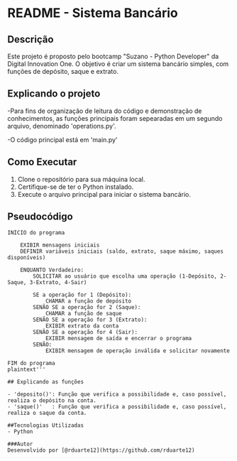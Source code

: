 # README - Sistema Bancário

## Descrição

Este projeto é proposto pelo bootcamp "Suzano - Python Developer" da Digital Innovation One. O objetivo é criar um sistema bancário simples, com funções de depósito, saque e extrato.

## Explicando o projeto

-Para fins de organização de leitura do código e demonstração de conhecimentos, as funções principais foram sepearadas em um segundo arquivo, denominado 'operations.py'.

-O código principal está em 'main.py'

## Como Executar

1. Clone o repositório para sua máquina local.
2. Certifique-se de ter o Python instalado.
3. Execute o arquivo principal para iniciar o sistema bancário.

## Pseudocódigo

```plaintext
INÍCIO do programa

    EXIBIR mensagens iniciais
    DEFINIR variáveis iniciais (saldo, extrato, saque máximo, saques disponíveis)

    ENQUANTO Verdadeiro:
        SOLICITAR ao usuário que escolha uma operação (1-Depósito, 2-Saque, 3-Extrato, 4-Sair)
        
        SE a operação for 1 (Depósito):
            CHAMAR a função de depósito
        SENÃO SE a operação for 2 (Saque):
            CHAMAR a função de saque
        SENÃO SE a operação for 3 (Extrato):
            EXIBIR extrato da conta
        SENÃO SE a operação for 4 (Sair):
            EXIBIR mensagem de saída e encerrar o programa
        SENÃO:
            EXIBIR mensagem de operação inválida e solicitar novamente

FIM do programa
plaintext'''

## Explicando as funções

- 'deposito()': Função que verifica a possibilidade e, caso possível, realiza o depósito na conta.
- 'saque()'   : Função que verifica a possibilidade e, caso possível, realiza o saque da conta.

##Tecnologias Utilizadas
- Python

###Autor
Desenvolvido por [@rduarte12](https://github.com/rduarte12)
